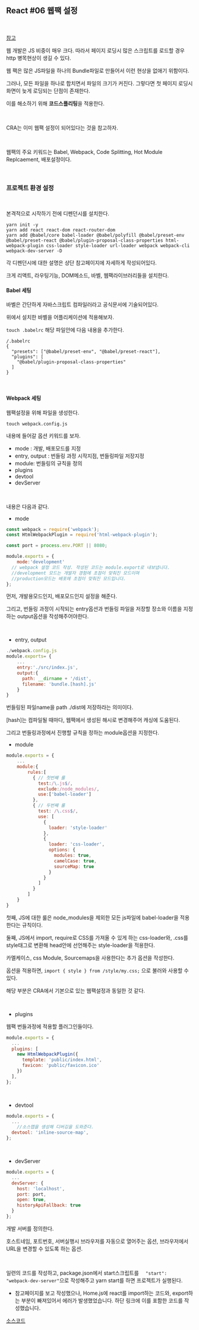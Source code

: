 ## React #06 웹팩 설정

<br>

[참고]([https://velog.io/@padakim/Webpack4-for-React-%EB%A6%AC%EC%95%A1%ED%8A%B8%EB%A5%BC-%EC%9C%84%ED%95%9C-%EC%9B%B9%ED%8C%A94-1-](https://velog.io/@padakim/Webpack4-for-React-리액트를-위한-웹팩4-1-))

웹 개발은 JS 비중이 매우 크다. 따라서 페이지 로딩시 많은 스크립트를 로드할 경우 http 병목현상이 생길 수 있다.

웹 팩은 많은 JS파일을 하나의 Bundle파일로 만들어서 이런 현상을 없애기 위함이다.

그러나, 모든 파일을 하나로 합치면서 파일의 크기가 커진다. 그렇다면 첫 페이지 로딩시 화면이 늦게 로딩되는 단점이 존재한다.

이를 해소하기 위해 **코드스플리팅**을 적용한다.

<br>

CRA는 이미 웹팩 설정이 되어있다는 것을 참고하자.

<br>

웹팩의 주요 키워드는 Babel, Webpack, Code Splitting, Hot Module Replcaement, 배포설정이다.

<br>

### 프로젝트 환경 설정

<br>

본격적으로 시작하기 전에 디펜던시를 설치한다.

```shell
yarn init -y
yarn add react react-dom react-router-dom
yarn add @babel/core babel-loader @babel/polyfill @babel/preset-env @babel/preset-react @babel/plugin-proposal-class-properties html-webpack-plugin css-loader style-loader url-loader webpack webpack-cli webpack-dev-server -D
```

각 디펜던시에 대한 설명은 상단 참고페이지에 자세하게 작성되어있다.

크게 리액트, 라우팅기능, DOM메소드, 바벨, 웹팩라이브러리들을 설치한다.



#### Babel 세팅

바벨은 간단하게 자바스크립트 컴파일러라고 공식문서에 기술되어있다. 

위에서 설치한 바벨을 어플리케이션에 적용해보자.

`touch .babelrc` 해당 파일안에 다음 내용을 추가한다.

```
/.babelrc
{
  "presets": ["@babel/preset-env", "@babel/preset-react"],
  "plugins": [
    "@babel/plugin-proposal-class-properties"
  ]
}
```

<br>

#### Webpack 세팅

웹팩설정을 위해 파일을 생성한다.

`touch webpack.config.js`

내용에 들어갈 옵션 키워드를 보자.

- mode : 개발, 배포모드를 지정
- entry, output : 번들링 과정 시작지점, 번들링파일 저장지정
- module: 번들링의 규칙을 정의
- plugins
- devtool
- devServer

<br>

내용은 다음과 같다.

- mode

```javascript
const webpack = require('webpack');
const HtmlWebpackPlugin = require('html-webpack-plugin');

const port = process.env.PORT || 8080;

module.exports = {
    mode:'development'
  // webpack 설정 코드 작성. 작성된 코드는 module.export로 내보냅니다.
  //development 모드는 개발자 경험에 초점이 맞춰진 모드이며 
  //production모드는 배포에 초점이 맞춰진 모드입니다.
};

```

먼저, 개발용모드인지, 배포모드인지 설정을 해준다.

그리고, 번들링 과정이 시작되는 entry옵션과 번들링 파일을 저장할 장소와 이름을 지정하는 output옵션을 작성해주어야한다.

<br>

- entry, output

```javascript
./webpack.config.js
module.exports= {
	...
  	entry:'./src/index.js',
  	output:{
      path: __dirname + '/dist',
      filename: 'bundle.[hash].js'
    }
}
```

번들링된 파일name을 path ./dist에 저장하라는 의미이다.

[hash]는 컴파일될 때마다, 웹팩에서 생성된 해시로 변경해주어 캐싱에 도움된다.

그리고 번들링과정에서 진행할 규칙을 정하는 module옵션을 지정한다.<br>

- module

```javascript
module.exports = {
  	...
  	module:{
      	rules:[
          { // 첫번째 룰
            test:/\.js$/,
            exclude:/node_modules/,
            use:['babel-loader']
          },
          { // 두번째 룰
            test: /\.css$/,
            use: [
              {
                loader: 'style-loader'
              },
              {
                loader: 'css-loader',
                options: {
                  modules: true,
                  camelCase: true,
                  sourceMap: true
                }
              }
            ]
          }
        ]
    }
}
```

첫째, JS에 대한 룰은 node_modules을 제외한 모든 js파일에 babel-loader을 적용한다는 규칙이다. 

둘째, JS에서 import, require로 CSS를 가져올 수 있게 하는 css-loader와, .css를 style태그로 변환해 head안에 선언해주는 style-loader을 적용한다.

카멜케이스, css Module, Sourcemaps을 사용한다는 추가 옵션을 작성한다.

옵션을 적용하면, `import { style } from /style/my.css;` 으로 불러와 사용할 수 있다.

해당 부분은 CRA에서 기본으로 있는 웹팩설정과 동일한 것 같다.

<br>

- plugins

웹팩 번들과정에 적용할 플러그인들이다.

```javascript
module.exports = {
  ...
  plugins: [
    new HtmlWebpackPlugin({
      template: 'public/index.html',
      favicon: 'public/favicon.ico'
    })
  ],
};
```

<br>

- devtool

```javascript
module.exports = {
  ...
    //소스맵을 생성해 디버깅을 도와준다.
  devtool: 'inline-source-map',
};
```

<br>

- devServer

```javascript
module.exports = {
  ...
  devServer: {
    host: 'localhost',
    port: port,
    open: true,
    historyApiFallback: true
  }
};
```

개발 서버를 정의한다.

호스트네임, 포트번호, 서버실행시 브라우저를 자동으로 열어주는 옵션, 브라우저에서 URL을 변경할 수 있도록 하는 옵션.



<br>

일련의 코드를 작성하고, package.json에서 start스크립트를 `  "start": "webpack-dev-server"`으로 작성해주고 yarn start를 하면 프로젝트가 실행된다.



+ 참고페이지를 보고 작성했으나, Home.js에 react를 import하는 코드와, export하는 부분이 빠져있어서 에러가 발생했었습니다. 하단 링크에 이를 포함한 코드를 작성했습니다.

[소스코드](https://github.com/SeongsangCHO/TIL/tree/master/React/exampleCode/webpack-basic)